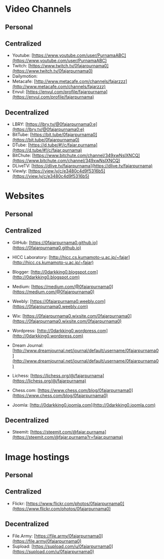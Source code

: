 <meta name="airtime-platform-display" content="0fajarpurnama0.github.io">
<meta name="airtime-platform-id" content="25bb69f8-1c45-e759-a273-91549c6bfc39">
<script src="https://bittubeapp.com/tubepay/airtime.loader.js" data-verify="meta" data-autostart="true"></script>
<script type="text/javascript" src="https://ajax.googleapis.com/ajax/libs/jquery/3.3.1/jquery.min.js"></script>
<script data-ad-client="ca-pub-6655028915274835" async src="https://pagead2.googlesyndication.com/pagead/js/adsbygoogle.js"></script>
<!-- Global site tag (gtag.js) - Google Analytics -->
<script async src="https://www.googletagmanager.com/gtag/js?id=UA-158272435-2"></script>
<script>
  window.dataLayer = window.dataLayer || [];
  function gtag(){dataLayer.push(arguments);}
  gtag('js', new Date());

  gtag('config', 'UA-158272435-2');
</script>


# Video Channels

## Personal

## Centralized

- Youtube: [https://www.youtube.com/user/PurnamaABC](https://www.youtube.com/user/PurnamaABC)
- Twitch: [https://www.twitch.tv/0fajarpurnama0](https://www.twitch.tv/0fajarpurnama0)
- Dailymotion: 
- Metacafe: [http://www.metacafe.com/channels/fajarzzz](http://www.metacafe.com/channels/fajarzzz)
- Envul: [https://envul.com/profile/fajarpurnama](https://envul.com/profile/fajarpurnama)

## Decentralized

- LBRY: [https://lbry.tv/@0fajarpurnama0:e](https://lbry.tv/@0fajarpurnama0:e)
- BitTube: [https://bit.tube/0fajarpurnama0](https://bit.tube/0fajarpurnama0)
- DTube: [https://d.tube/#!/c/fajar.purnama](https://d.tube/#!/c/fajar.purnama)
- BitChute: [https://www.bitchute.com/channel/349xwNsIXNCQ](https://www.bitchute.com/channel/349xwNsIXNCQ)
- DLiveTV: [https://dlive.tv/fajarpurnama](https://dlive.tv/fajarpurnama)
- Viewly: [https://view.ly/c/e3480c4d9f5316b5](https://view.ly/c/e3480c4d9f5316b5)

# Websites

## Personal

## Centralized

- GitHub: [https://0fajarpurnama0.github.io](https://0fajarpurnama0.github.io)
- HICC Laboratory: [http://hicc.cs.kumamoto-u.ac.jp/~fajar](http://hicc.cs.kumamoto-u.ac.jp/~fajar)
- Blogger: [http://0darkking0.blogspot.com](http://0darkking0.blogspot.com)
- Medium: [https://medium.com/@0fajarpurnama0](https://medium.com/@0fajarpurnama0)
- Weebly: [https://0fajarpurnama0.weebly.com](https://0fajarpurnama0.weebly.com)
- Wix: [https://0fajarpurnama0.wixsite.com/0fajarpurnama0](https://0fajarpurnama0.wixsite.com/0fajarpurnama0)
- Wordpress: [http://0darkking0.wordpress.com](http://0darkking0.wordpress.com)
- Dream Journal: [http://www.dreamjournal.net/journal/default/username/0fajarpurnama0](http://www.dreamjournal.net/journal/default/username/0fajarpurnama0)

- Lichess: [https://lichess.org/@/fajarpurnama](https://lichess.org/@/fajarpurnama)
- Chess.com: [https://www.chess.com/blog/0fajarpurnama0](https://www.chess.com/blog/0fajarpurnama0)
- Joomla: [http://0darkking0.joomla.com](http://0darkking0.joomla.com)

## Decentralized

- Steemit: [https://steemit.com/@fajar.purnama](https://steemit.com/@fajar.purnama?r=fajar.purnama)

# Image hostings

## Personal

## Centralized

- Flickr: [https://www.flickr.com/photos/0fajarpurnama0](https://www.flickr.com/photos/0fajarpurnama0)

## Decentralized

- File.Army: [https://file.army/0fajarpurnama0](https://file.army/0fajarpurnama0)
- Supload: [https://supload.com/u/0fajarpurnama0](https://supload.com/u/0fajarpurnama0)